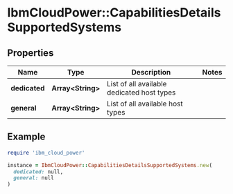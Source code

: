 # IbmCloudPower::CapabilitiesDetailsSupportedSystems

## Properties

| Name | Type | Description | Notes |
| ---- | ---- | ----------- | ----- |
| **dedicated** | **Array&lt;String&gt;** | List of all available dedicated host types |  |
| **general** | **Array&lt;String&gt;** | List of all available host types |  |

## Example

```ruby
require 'ibm_cloud_power'

instance = IbmCloudPower::CapabilitiesDetailsSupportedSystems.new(
  dedicated: null,
  general: null
)
```

